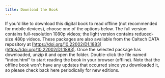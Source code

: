 ```yaml
---
title: Download the Book
---
```

If you'd like to download this digital book to read offline (not recommended for mobile devices), choose one of the options below. The full version contains full-resolution 1080p videos; the light version contains reduced-size 480p videos. These packages are also available from the Caltech DATA repository at [https://doi.org/10.22002/D1.1883](https://doi.org/10.22002/D1.1883). Once the selected package has downloaded, unzip it and open the folder. Double-click the file named "index.html" to start reading the book in your browser (offline). Note that the offline book won't have any updates that occurred since you downloaded it, so please check back here periodically for new editions.